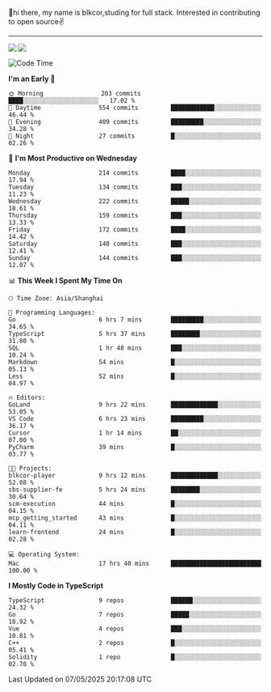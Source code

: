 👋hi there, my name is blkcor,studing for full stack.
Interested in contributing to open source✌️

<hr/>

![](https://github-readme-stats.vercel.app/api?username=blkcor)
<a href="https://github.com/blkcor/github-readme-stats">
    <img align="left" src="https://github-readme-stats.vercel.app/api/top-langs/?username=blkcor&hide=jupyter%20notebook,shaderlab,tex,c%23&langs_count=9" />
</a>


<!--START_SECTION:waka-->
![Code Time](http://img.shields.io/badge/Code%20Time-2%2C020%20hrs%2051%20mins-blue)

**I'm an Early 🐤** 

```text
🌞 Morning                203 commits         ████░░░░░░░░░░░░░░░░░░░░░   17.02 % 
🌆 Daytime                554 commits         ████████████░░░░░░░░░░░░░   46.44 % 
🌃 Evening                409 commits         █████████░░░░░░░░░░░░░░░░   34.28 % 
🌙 Night                  27 commits          █░░░░░░░░░░░░░░░░░░░░░░░░   02.26 % 
```
📅 **I'm Most Productive on Wednesday** 

```text
Monday                   214 commits         ████░░░░░░░░░░░░░░░░░░░░░   17.94 % 
Tuesday                  134 commits         ███░░░░░░░░░░░░░░░░░░░░░░   11.23 % 
Wednesday                222 commits         █████░░░░░░░░░░░░░░░░░░░░   18.61 % 
Thursday                 159 commits         ███░░░░░░░░░░░░░░░░░░░░░░   13.33 % 
Friday                   172 commits         ████░░░░░░░░░░░░░░░░░░░░░   14.42 % 
Saturday                 148 commits         ███░░░░░░░░░░░░░░░░░░░░░░   12.41 % 
Sunday                   144 commits         ███░░░░░░░░░░░░░░░░░░░░░░   12.07 % 
```


📊 **This Week I Spent My Time On** 

```text
🕑︎ Time Zone: Asia/Shanghai

💬 Programming Languages: 
Go                       6 hrs 7 mins        █████████░░░░░░░░░░░░░░░░   34.65 % 
TypeScript               5 hrs 37 mins       ████████░░░░░░░░░░░░░░░░░   31.80 % 
SQL                      1 hr 48 mins        ███░░░░░░░░░░░░░░░░░░░░░░   10.24 % 
Markdown                 54 mins             █░░░░░░░░░░░░░░░░░░░░░░░░   05.13 % 
Less                     52 mins             █░░░░░░░░░░░░░░░░░░░░░░░░   04.97 % 

🔥 Editors: 
GoLand                   9 hrs 22 mins       █████████████░░░░░░░░░░░░   53.05 % 
VS Code                  6 hrs 23 mins       █████████░░░░░░░░░░░░░░░░   36.17 % 
Cursor                   1 hr 14 mins        ██░░░░░░░░░░░░░░░░░░░░░░░   07.00 % 
PyCharm                  39 mins             █░░░░░░░░░░░░░░░░░░░░░░░░   03.77 % 

🐱‍💻 Projects: 
blkcor-player            9 hrs 12 mins       █████████████░░░░░░░░░░░░   52.08 % 
sbs-supplier-fe          5 hrs 24 mins       ████████░░░░░░░░░░░░░░░░░   30.64 % 
scm-execution            44 mins             █░░░░░░░░░░░░░░░░░░░░░░░░   04.15 % 
mcp_getting_started      43 mins             █░░░░░░░░░░░░░░░░░░░░░░░░   04.11 % 
learn-frontend           24 mins             █░░░░░░░░░░░░░░░░░░░░░░░░   02.28 % 

💻 Operating System: 
Mac                      17 hrs 40 mins      █████████████████████████   100.00 % 
```

**I Mostly Code in TypeScript** 

```text
TypeScript               9 repos             ██████░░░░░░░░░░░░░░░░░░░   24.32 % 
Go                       7 repos             █████░░░░░░░░░░░░░░░░░░░░   18.92 % 
Vue                      4 repos             ███░░░░░░░░░░░░░░░░░░░░░░   10.81 % 
C++                      2 repos             █░░░░░░░░░░░░░░░░░░░░░░░░   05.41 % 
Solidity                 1 repo              █░░░░░░░░░░░░░░░░░░░░░░░░   02.70 % 
```




 Last Updated on 07/05/2025 20:17:08 UTC
<!--END_SECTION:waka-->


